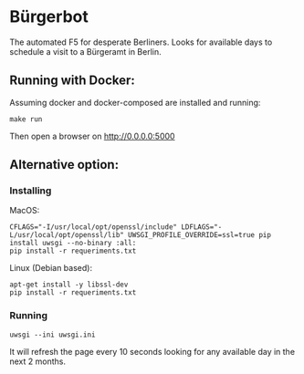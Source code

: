 # Bürgerbot

The automated F5 for desperate Berliners. Looks for available days to schedule a visit to a Bürgeramt in Berlin.

## Running with Docker:
Assuming docker and docker-composed are installed and running:
```
make run
```

Then open a browser on http://0.0.0.0:5000

## Alternative option:
### Installing

MacOS:
```
CFLAGS="-I/usr/local/opt/openssl/include" LDFLAGS="-L/usr/local/opt/openssl/lib" UWSGI_PROFILE_OVERRIDE=ssl=true pip install uwsgi --no-binary :all:
pip install -r requeriments.txt
```

Linux (Debian based):
```
apt-get install -y libssl-dev
pip install -r requeriments.txt
```

### Running

```
uwsgi --ini uwsgi.ini
```

It will refresh the page every 10 seconds looking for any available day in the next 2 months.

